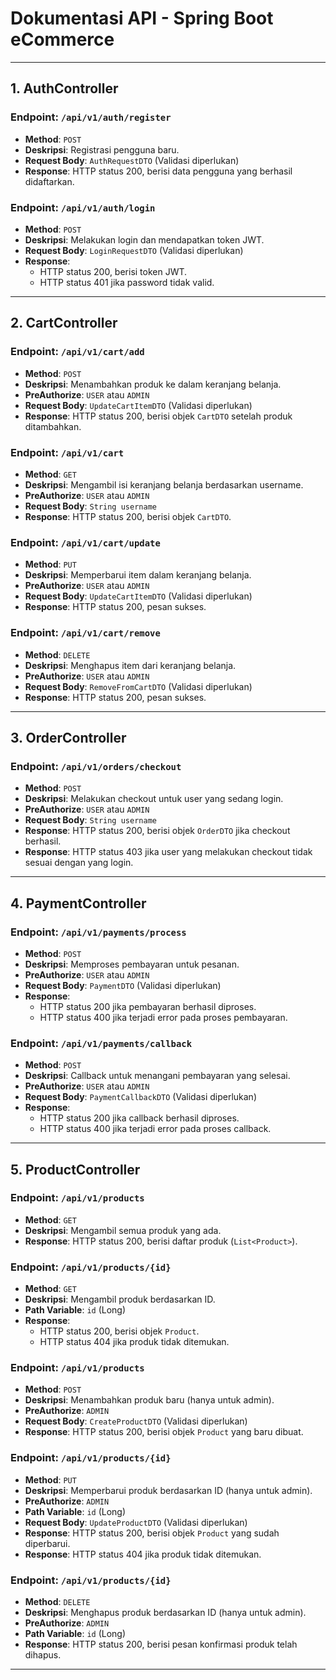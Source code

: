 # Dokumentasi API - Spring Boot eCommerce

---

## 1. **AuthController**

### Endpoint: `/api/v1/auth/register`
- **Method**: `POST`
- **Deskripsi**: Registrasi pengguna baru.
- **Request Body**: `AuthRequestDTO` (Validasi diperlukan)
- **Response**: HTTP status 200, berisi data pengguna yang berhasil didaftarkan.

### Endpoint: `/api/v1/auth/login`
- **Method**: `POST`
- **Deskripsi**: Melakukan login dan mendapatkan token JWT.
- **Request Body**: `LoginRequestDTO` (Validasi diperlukan)
- **Response**: 
    - HTTP status 200, berisi token JWT.
    - HTTP status 401 jika password tidak valid.

---

## 2. **CartController**

### Endpoint: `/api/v1/cart/add`
- **Method**: `POST`
- **Deskripsi**: Menambahkan produk ke dalam keranjang belanja.
- **PreAuthorize**: `USER` atau `ADMIN`
- **Request Body**: `UpdateCartItemDTO` (Validasi diperlukan)
- **Response**: HTTP status 200, berisi objek `CartDTO` setelah produk ditambahkan.

### Endpoint: `/api/v1/cart`
- **Method**: `GET`
- **Deskripsi**: Mengambil isi keranjang belanja berdasarkan username.
- **PreAuthorize**: `USER` atau `ADMIN`
- **Request Body**: `String username`
- **Response**: HTTP status 200, berisi objek `CartDTO`.

### Endpoint: `/api/v1/cart/update`
- **Method**: `PUT`
- **Deskripsi**: Memperbarui item dalam keranjang belanja.
- **PreAuthorize**: `USER` atau `ADMIN`
- **Request Body**: `UpdateCartItemDTO` (Validasi diperlukan)
- **Response**: HTTP status 200, pesan sukses.

### Endpoint: `/api/v1/cart/remove`
- **Method**: `DELETE`
- **Deskripsi**: Menghapus item dari keranjang belanja.
- **PreAuthorize**: `USER` atau `ADMIN`
- **Request Body**: `RemoveFromCartDTO` (Validasi diperlukan)
- **Response**: HTTP status 200, pesan sukses.

---

## 3. **OrderController**

### Endpoint: `/api/v1/orders/checkout`
- **Method**: `POST`
- **Deskripsi**: Melakukan checkout untuk user yang sedang login.
- **PreAuthorize**: `USER` atau `ADMIN`
- **Request Body**: `String username`
- **Response**: HTTP status 200, berisi objek `OrderDTO` jika checkout berhasil.
- **Response**: HTTP status 403 jika user yang melakukan checkout tidak sesuai dengan yang login.

---

## 4. **PaymentController**

### Endpoint: `/api/v1/payments/process`
- **Method**: `POST`
- **Deskripsi**: Memproses pembayaran untuk pesanan.
- **PreAuthorize**: `USER` atau `ADMIN`
- **Request Body**: `PaymentDTO` (Validasi diperlukan)
- **Response**: 
    - HTTP status 200 jika pembayaran berhasil diproses.
    - HTTP status 400 jika terjadi error pada proses pembayaran.

### Endpoint: `/api/v1/payments/callback`
- **Method**: `POST`
- **Deskripsi**: Callback untuk menangani pembayaran yang selesai.
- **PreAuthorize**: `USER` atau `ADMIN`
- **Request Body**: `PaymentCallbackDTO` (Validasi diperlukan)
- **Response**: 
    - HTTP status 200 jika callback berhasil diproses.
    - HTTP status 400 jika terjadi error pada proses callback.

---

## 5. **ProductController**

### Endpoint: `/api/v1/products`
- **Method**: `GET`
- **Deskripsi**: Mengambil semua produk yang ada.
- **Response**: HTTP status 200, berisi daftar produk (`List<Product>`).

### Endpoint: `/api/v1/products/{id}`
- **Method**: `GET`
- **Deskripsi**: Mengambil produk berdasarkan ID.
- **Path Variable**: `id` (Long)
- **Response**: 
    - HTTP status 200, berisi objek `Product`.
    - HTTP status 404 jika produk tidak ditemukan.

### Endpoint: `/api/v1/products`
- **Method**: `POST`
- **Deskripsi**: Menambahkan produk baru (hanya untuk admin).
- **PreAuthorize**: `ADMIN`
- **Request Body**: `CreateProductDTO` (Validasi diperlukan)
- **Response**: HTTP status 200, berisi objek `Product` yang baru dibuat.

### Endpoint: `/api/v1/products/{id}`
- **Method**: `PUT`
- **Deskripsi**: Memperbarui produk berdasarkan ID (hanya untuk admin).
- **PreAuthorize**: `ADMIN`
- **Path Variable**: `id` (Long)
- **Request Body**: `UpdateProductDTO` (Validasi diperlukan)
- **Response**: HTTP status 200, berisi objek `Product` yang sudah diperbarui.
- **Response**: HTTP status 404 jika produk tidak ditemukan.

### Endpoint: `/api/v1/products/{id}`
- **Method**: `DELETE`
- **Deskripsi**: Menghapus produk berdasarkan ID (hanya untuk admin).
- **PreAuthorize**: `ADMIN`
- **Path Variable**: `id` (Long)
- **Response**: HTTP status 200, berisi pesan konfirmasi produk telah dihapus.

---
